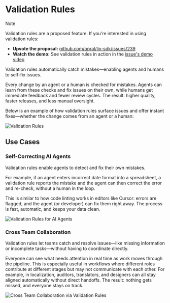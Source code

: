 # Validation Rules

> [!NOTE]
>
> Validation rules are a proposed feature. If you're interested in using validation rules:
>
> - **Upvote the proposal:** [github.com/opral/lix-sdk/issues/239](https://github.com/opral/lix-sdk/issues/239)
> - **Watch the demo:** See validation rules in action in the [issue's demo video](https://github.com/opral/lix-sdk/issues/239)

Validation rules automatically catch mistakes—enabling agents and humans to self-fix issues.

Every change by an agent or a human is checked for mistakes. Agents can learn from these checks and fix issues on their own, while humans get immediate feedback and fewer review cycles. The result: higher quality, faster releases, and less manual oversight.

Below is an example of how validation rules surface issues and offer instant fixes—whether the change comes from an agent or a human:

![Validation Rules](/validation-rules.svg)

## Use Cases

### Self-Correcting AI Agents

Validation rules enable agents to detect and fix their own mistakes.

For example, if an agent enters incorrect date format into a spreadsheet, a validation rule reports the mistake and the agent can then correct the error and re-check, without a human in the loop.

This is similar to how code linting works in editors like Cursor: errors are flagged, and the agent (or developer) can fix them right away. The process is fast, automatic, and keeps your data clean.

![Validation Rules for AI Agents](/validation-rules-agent.svg)

### Cross Team Collaboration

Validation rules let teams catch and resolve issues—like missing information or incomplete tasks—without having to coordinate directly.

Everyone can see what needs attention in real time as work moves through the pipeline. This is especially useful in workflows where different roles contribute at different stages but may not communicate with each other. For example, in localization, auditors, translators, and designers can all stay aligned automatically without direct handoffs. The result: nothing gets missed, and everyone stays on track.

![Cross Team Collaboration via Validation Rules](/validation-rules-cross-team.png)
